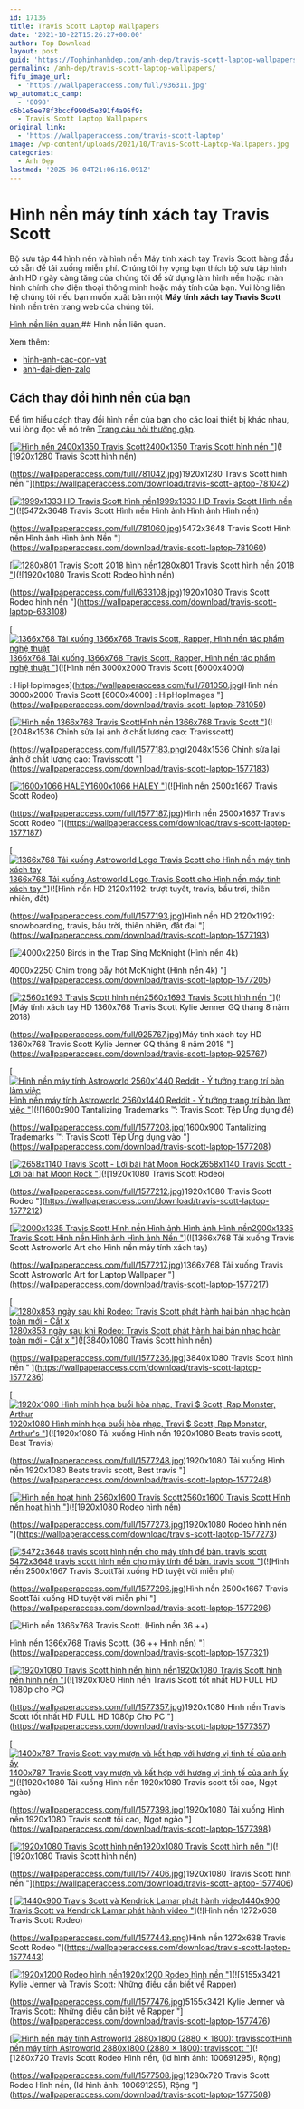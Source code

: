 ```yaml
---
id: 17136
title: Travis Scott Laptop Wallpapers
date: '2021-10-22T15:26:27+00:00'
author: Top Download
layout: post
guid: 'https://Tophinhanhdep.com/anh-dep/travis-scott-laptop-wallpapers/'
permalink: /anh-dep/travis-scott-laptop-wallpapers/
fifu_image_url:
  - 'https://wallpaperaccess.com/full/936311.jpg'
wp_automatic_camp:
  - '8098'
c6b1e5ee78f3bccf990d5e391f4a96f9:
  - Travis Scott Laptop Wallpapers
original_link:
  - 'https://wallpaperaccess.com/travis-scott-laptop'
image: /wp-content/uploads/2021/10/Travis-Scott-Laptop-Wallpapers.jpg
categories:
  - Ảnh Đẹp
lastmod: '2025-06-04T21:06:16.091Z'
---
```

# Hình nền máy tính xách tay Travis Scott

Bộ sưu tập 44 hình nền và hình nền Máy tính xách tay Travis Scott hàng đầu có sẵn để tải xuống miễn phí. Chúng tôi hy vọng bạn thích bộ sưu tập hình ảnh HD ngày càng tăng của chúng tôi để sử dụng làm hình nền hoặc màn hình chính cho điện thoại thông minh hoặc máy tính của bạn. Vui lòng liên hệ chúng tôi nếu bạn muốn xuất bản một **Máy tính xách tay Travis Scott** hình nền trên trang web của chúng tôi.

[Hình nền liên quan ](#related) ## Hình nền liên quan.

   
 Xem thêm:

   
- [hinh-anh-cac-con-vat](https://tophinhanhdep.com/the-gioi-dong-vat/hinh-anh-cac-con-vat/)
- [anh-dai-dien-zalo](https://tophinhanhdep.com/anh-avatar/anh-dai-dien-zalo/)

## Cách thay đổi hình nền của bạn

Để tìm hiểu cách thay đổi hình nền của bạn cho các loại thiết bị khác nhau, vui lòng đọc về nó trên [Trang câu hỏi thường gặp](https://tophinhanhdep.com/faq/).

  
[[![Hình nền 2400x1350 Travis Scott](https://wallpaperaccess.com/full/936311.jpg)2400x1350 Travis Scott hình nền "](https://wallpaperaccess.com/download/travis-scott-laptop-936311)](![1920x1280 Travis Scott hình nền)

(https://wallpaperaccess.com/full/781042.jpg)1920x1280 Travis Scott hình nền "](https://wallpaperaccess.com/download/travis-scott-laptop-781042)

[[![1999x1333 HD Travis Scott hình nền](https://wallpaperaccess.com/full/1577166.jpg)1999x1333 HD Travis Scott Hình nền "](https://wallpaperaccess.com/download/travis-scott-laptop-1577166)](![5472x3648 Travis Scott Hình nền Hình ảnh Hình ảnh Hình nền)

(https://wallpaperaccess.com/full/781060.jpg)5472x3648 Travis Scott Hình nền Hình ảnh Hình ảnh Nền "](https://wallpaperaccess.com/download/travis-scott-laptop-781060)

[[![1280x801 Travis Scott 2018 hình nền](https://wallpaperaccess.com/full/925776.png)1280x801 Travis Scott hình nền 2018 "](https://wallpaperaccess.com/download/travis-scott-laptop-925776)](![1920x1080 Travis Scott Rodeo hình nền)

(https://wallpaperaccess.com/full/633108.jpg)1920x1080 Travis Scott Rodeo hình nền "](https://wallpaperaccess.com/download/travis-scott-laptop-633108)

[[![1366x768 Tải xuống 1366x768 Travis Scott, Rapper, Hình nền tác phẩm nghệ thuật](https://wallpaperaccess.com/full/1577179.jpg)1366x768 Tải xuống 1366x768 Travis Scott, Rapper, Hình nền tác phẩm nghệ thuật "](https://wallpaperaccess.com/download/travis-scott-laptop-1577179)](![Hình nền 3000x2000 Travis Scott [6000x4000)

 : HipHopImages](https://wallpaperaccess.com/full/781050.jpg)Hình nền 3000x2000 Travis Scott \[6000x4000\] : HipHopImages "](https://wallpaperaccess.com/download/travis-scott-laptop-781050)

[[![Hình nền 1366x768 Travis Scott](https://wallpaperaccess.com/full/1577182.jpg)Hình nền 1366x768 Travis Scott "](https://wallpaperaccess.com/download/travis-scott-laptop-1577182)](![2048x1536 Chỉnh sửa lại ảnh ở chất lượng cao: Travisscott)

(https://wallpaperaccess.com/full/1577183.png)2048x1536 Chỉnh sửa lại ảnh ở chất lượng cao: Travisscott "](https://wallpaperaccess.com/download/travis-scott-laptop-1577183)

[[![1600x1066 HALEY](https://wallpaperaccess.com/full/1577186.jpg)1600x1066 HALEY "](https://wallpaperaccess.com/download/travis-scott-laptop-1577186)](![Hình nền 2500x1667 Travis Scott Rodeo)

(https://wallpaperaccess.com/full/1577187.jpg)Hình nền 2500x1667 Travis Scott Rodeo "](https://wallpaperaccess.com/download/travis-scott-laptop-1577187)

[[![1366x768 Tải xuống Astroworld Logo Travis Scott cho Hình nền máy tính xách tay](https://wallpaperaccess.com/full/1577189.png)1366x768 Tải xuống Astroworld Logo Travis Scott cho Hình nền máy tính xách tay "](https://wallpaperaccess.com/download/travis-scott-laptop-1577189)](![Hình nền HD 2120x1192: trượt tuyết, travis, bầu trời, thiên nhiên, đất)

(https://wallpaperaccess.com/full/1577193.jpg)Hình nền HD 2120x1192: snowboarding, travis, bầu trời, thiên nhiên, đất đai "](https://wallpaperaccess.com/download/travis-scott-laptop-1577193)

[![4000x2250 Birds in the Trap Sing McKnight (Hình nền 4k)](https://wallpaperaccess.com/full/1577205.jpg)

4000x2250 Chim trong bẫy hót McKnight (Hình nền 4k) "](https://wallpaperaccess.com/download/travis-scott-laptop-1577205)

[[![2560x1693 Travis Scott hình nền](https://wallpaperaccess.com/full/781058.jpg)2560x1693 Travis Scott hình nền "](https://wallpaperaccess.com/download/travis-scott-laptop-781058)](![Máy tính xách tay HD 1360x768 Travis Scott Kylie Jenner GQ tháng 8 năm 2018)

(https://wallpaperaccess.com/full/925767.jpg)Máy tính xách tay HD 1360x768 Travis Scott Kylie Jenner GQ tháng 8 năm 2018 "](https://wallpaperaccess.com/download/travis-scott-laptop-925767)

[[![Hình nền máy tính Astroworld 2560x1440 Reddit - Ý tưởng trang trí bàn làm việc](https://wallpaperaccess.com/full/1577207.jpg)Hình nền máy tính Astroworld 2560x1440 Reddit - Ý tưởng trang trí bàn làm việc "](https://wallpaperaccess.com/download/travis-scott-laptop-1577207)](![1600x900 Tantalizing Trademarks ™: Travis Scott Tệp Ứng dụng để)

(https://wallpaperaccess.com/full/1577208.jpg)1600x900 Tantalizing Trademarks ™: Travis Scott Tệp Ứng dụng vào "](https://wallpaperaccess.com/download/travis-scott-laptop-1577208)

[[![2658x1140 Travis Scott - Lời bài hát Moon Rock](https://wallpaperaccess.com/full/1577210.jpg)2658x1140 Travis Scott - Lời bài hát Moon Rock "](https://wallpaperaccess.com/download/travis-scott-laptop-1577210)](![1920x1080 Travis Scott Rodeo)

(https://wallpaperaccess.com/full/1577212.jpg)1920x1080 Travis Scott Rodeo "](https://wallpaperaccess.com/download/travis-scott-laptop-1577212)

[[![2000x1335 Travis Scott Hình nền Hình ảnh Hình ảnh Hình nền](https://wallpaperaccess.com/full/1577190.jpg)2000x1335 Travis Scott Hình nền Hình ảnh Hình ảnh Nền "](https://wallpaperaccess.com/download/travis-scott-laptop-1577190)](![1366x768 Tải xuống Travis Scott Astroworld Art cho Hình nền máy tính xách tay)

(https://wallpaperaccess.com/full/1577217.jpg)1366x768 Tải xuống Travis Scott Astroworld Art for Laptop Wallpaper "](https://wallpaperaccess.com/download/travis-scott-laptop-1577217)

 [[![1280x853 ngày sau khi Rodeo: Travis Scott phát hành hai bản nhạc hoàn toàn mới - Cắt x](https://wallpaperaccess.com/full/936328.jpg)1280x853 ngày sau khi Rodeo: Travis Scott phát hành hai bản nhạc hoàn toàn mới - Cắt x "](https://wallpaperaccess.com/download/travis-scott-laptop-936328)](![3840x1080 Travis Scott hình nền)

(https://wallpaperaccess.com/full/1577236.jpg)3840x1080 Travis Scott hình nền " ](https://wallpaperaccess.com/download/travis-scott-laptop-1577236)

[[![1920x1080 Hình minh họa buổi hòa nhạc, Travi $ Scott, Rap Monster, Arthur](https://wallpaperaccess.com/full/1577239.jpg)1920x1080 Hình minh họa buổi hòa nhạc, Travi $ Scott, Rap Monster, Arthur's "](https://wallpaperaccess.com/download/travis-scott-laptop-1577239)](![1920x1080 Tải xuống Hình nền 1920x1080 Beats travis scott, Best Travis)

(https://wallpaperaccess.com/full/1577248.jpg)1920x1080 Tải xuống Hình nền 1920x1080 Beats travis scott, Best travis "](https://wallpaperaccess.com/download/travis-scott-laptop-1577248)

[[![Hình nền hoạt hình 2560x1600 Travis Scott](https://wallpaperaccess.com/full/1577270.jpg)2560x1600 Travis Scott Hình nền hoạt hình "](https://wallpaperaccess.com/download/travis-scott-laptop-1577270)](![1920x1080 Rodeo hình nền)

(https://wallpaperaccess.com/full/1577273.jpg)1920x1080 Rodeo hình nền "](https://wallpaperaccess.com/download/travis-scott-laptop-1577273)

[[![5472x3648 travis scott hình nền cho máy tính để bàn.  travis scott](https://wallpaperaccess.com/full/1577285.jpg)5472x3648 travis scott hình nền cho máy tính để bàn. travis scott "](https://wallpaperaccess.com/download/travis-scott-laptop-1577285)](![Hình nền 2500x1667 Travis ScottTải xuống HD tuyệt vời miễn phí)

(https://wallpaperaccess.com/full/1577296.jpg)Hình nền 2500x1667 Travis ScottTải xuống HD tuyệt vời miễn phí "](https://wallpaperaccess.com/download/travis-scott-laptop-1577296)

[![Hình nền 1366x768 Travis Scott.  (Hình nền 36 ++)](https://wallpaperaccess.com/full/1577321.jpg)

Hình nền 1366x768 Travis Scott. (36 ++ Hình nền) "](https://wallpaperaccess.com/download/travis-scott-laptop-1577321)

[[![1920x1080 Travis Scott hình nền hình nền](https://wallpaperaccess.com/full/1577347.jpg)1920x1080 Travis Scott hình nền hình nền "](https://wallpaperaccess.com/download/travis-scott-laptop-1577347)](![1920x1080 Hình nền Travis Scott tốt nhất HD FULL HD 1080p cho PC)

(https://wallpaperaccess.com/full/1577357.jpg)1920x1080 Hình nền Travis Scott tốt nhất HD FULL HD 1080p Cho PC "](https://wallpaperaccess.com/download/travis-scott-laptop-1577357)

[[![1400x787 Travis Scott vay mượn và kết hợp với hương vị tinh tế của anh ấy](https://wallpaperaccess.com/full/1577371.jpg)1400x787 Travis Scott vay mượn và kết hợp với hương vị tinh tế của anh ấy "](https://wallpaperaccess.com/download/travis-scott-laptop-1577371)](![1920x1080 Tải xuống Hình nền 1920x1080 Travis scott tối cao, Ngọt ngào)

(https://wallpaperaccess.com/full/1577398.jpg)1920x1080 Tải xuống Hình nền 1920x1080 Travis scott tối cao, Ngọt ngào "](https://wallpaperaccess.com/download/travis-scott-laptop-1577398)

[[![1920x1080 Travis Scott hình nền](https://wallpaperaccess.com/full/1577402.jpg)1920x1080 Travis Scott hình nền "](https://wallpaperaccess.com/download/travis-scott-laptop-1577402)](![1920x1080 Travis Scott hình nền)

(https://wallpaperaccess.com/full/1577406.jpg)1920x1080 Travis Scott hình nền "](https://wallpaperaccess.com/download/travis-scott-laptop-1577406)

[ [![1440x900 Travis Scott và Kendrick Lamar phát hành video](https://wallpaperaccess.com/full/1577422.png)1440x900 Travis Scott và Kendrick Lamar phát hành video "](https://wallpaperaccess.com/download/travis-scott-laptop-1577422)](![Hình nền 1272x638 Travis Scott Rodeo)

(https://wallpaperaccess.com/full/1577443.png)Hình nền 1272x638 Travis Scott Rodeo "](https://wallpaperaccess.com/download/travis-scott-laptop-1577443)

[[![1920x1200 Rodeo hình nền](https://wallpaperaccess.com/full/1577463.jpg)1920x1200 Rodeo hình nền "](https://wallpaperaccess.com/download/travis-scott-laptop-1577463)](![5155x3421 Kylie Jenner và Travis Scott: Những điều cần biết về Rapper)

(https://wallpaperaccess.com/full/1577476.jpg)5155x3421 Kylie Jenner và Travis Scott: Những điều cần biết về Rapper "](https://wallpaperaccess.com/download/travis-scott-laptop-1577476)

[[![Hình nền máy tính Astroworld 2880x1800 (2880 × 1800): travisscott](https://wallpaperaccess.com/full/897449.png)Hình nền máy tính Astroworld 2880x1800 (2880 × 1800): travisscott "](https://wallpaperaccess.com/download/travis-scott-laptop-897449)](![1280x720 Travis Scott Rodeo Hình nền, (Id hình ảnh: 100691295), Rộng)

(https://wallpaperaccess.com/full/1577508.jpg)1280x720 Travis Scott Rodeo Hình nền, (Id hình ảnh: 100691295), Rộng "](https://wallpaperaccess.com/download/travis-scott-laptop-1577508)
